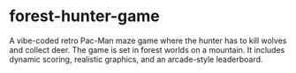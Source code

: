 # forest-hunter-game
A vibe-coded retro Pac-Man maze game where the hunter has to kill wolves and collect deer. The game is set in forest worlds on a mountain. It includes dynamic scoring, realistic graphics, and an arcade-style leaderboard. 
